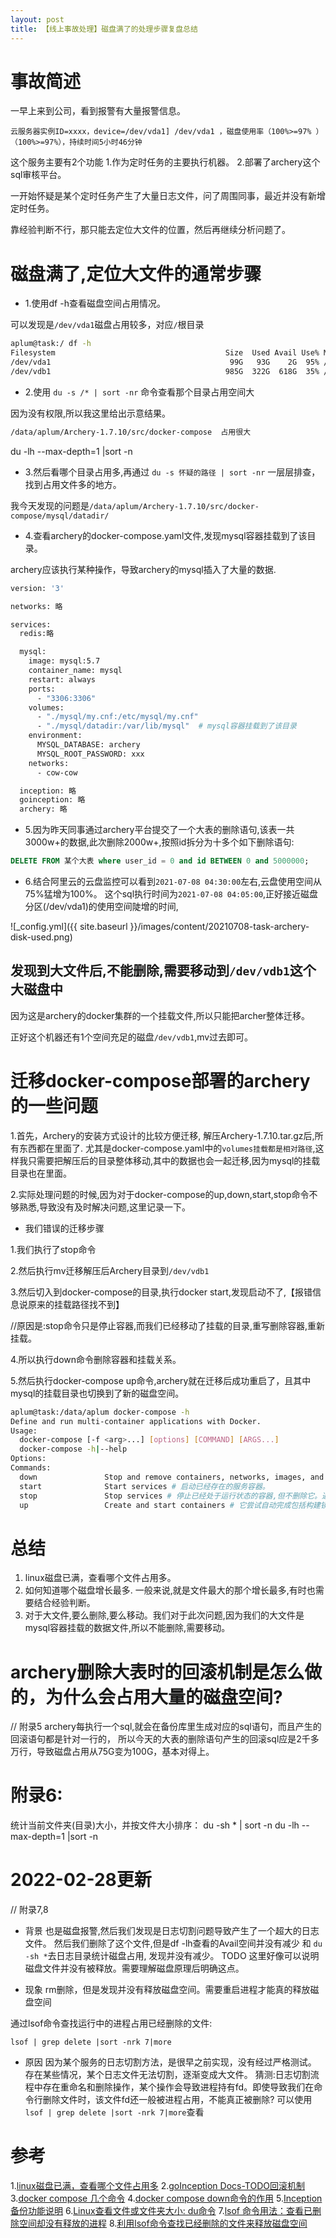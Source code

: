 ```yaml
---
layout: post
title: 【线上事故处理】磁盘满了的处理步骤复盘总结
---
```


# 事故简述
一早上来到公司，看到报警有大量报警信息。
```
云服务器实例ID=xxxx，device=/dev/vda1] /dev/vda1 ，磁盘使用率（100%>=97% ）（100%>=97%），持续时间5小时46分钟 
```
这个服务主要有2个功能
1.作为定时任务的主要执行机器。
2.部署了archery这个sql审核平台。

一开始怀疑是某个定时任务产生了大量日志文件，问了周围同事，最近并没有新增定时任务。

靠经验判断不行，那只能去定位大文件的位置，然后再继续分析问题了。

# 磁盘满了,定位大文件的通常步骤

* 1.使用df -h查看磁盘空间占用情况。

可以发现是`/dev/vda1`磁盘占用较多，对应`/`根目录

```bash
aplum@task:/ df -h
Filesystem                                      Size  Used Avail Use% Mounted on
/dev/vda1                                        99G   93G    2G  95% /
/dev/vdb1                                       985G  322G  618G  35% /data
```

* 2.使用 `du -s /* | sort -nr` 命令查看那个目录占用空间大

因为没有权限,所以我这里给出示意结果。

```bash
/data/aplum/Archery-1.7.10/src/docker-compose  占用很大
```

du -lh --max-depth=1 |sort -n


* 3.然后看哪个目录占用多,再通过 `du -s 怀疑的路径 | sort -nr` 一层层排查，找到占用文件多的地方。

我今天发现的问题是`/data/aplum/Archery-1.7.10/src/docker-compose/mysql/datadir/`

* 4.查看archery的docker-compose.yaml文件,发现mysql容器挂载到了该目录。

archery应该执行某种操作，导致archery的mysql插入了大量的数据.
```bash
version: '3'

networks: 略

services:
  redis:略

  mysql:
    image: mysql:5.7
    container_name: mysql
    restart: always
    ports:
      - "3306:3306"
    volumes:
      - "./mysql/my.cnf:/etc/mysql/my.cnf"
      - "./mysql/datadir:/var/lib/mysql"  # mysql容器挂载到了该目录
    environment:
      MYSQL_DATABASE: archery
      MYSQL_ROOT_PASSWORD: xxx
    networks:
      - cow-cow

  inception: 略
  goinception: 略
  archery: 略
```

* 5.因为昨天同事通过archery平台提交了一个大表的删除语句,该表一共3000w+的数据,此次删除2000w+,按照id拆分为十多个如下删除语句:

```sql
DELETE FROM 某个大表 where user_id = 0 and id BETWEEN 0 and 5000000;
```

* 6.结合阿里云的云盘监控可以看到`2021-07-08 04:30:00`左右,云盘使用空间从75%猛增为100%。
这个sql执行时间为`2021-07-08 04:05:00`,正好接近磁盘分区(/dev/vda1)的使用空间陡增的时间,

![_config.yml]({{ site.baseurl }}/images/content/20210708-task-archery-disk-used.png)

## 发现到大文件后,不能删除,需要移动到`/dev/vdb1`这个大磁盘中

因为这是archery的docker集群的一个挂载文件,所以只能把archer整体迁移。

正好这个机器还有1个空间充足的磁盘`/dev/vdb1`,mv过去即可。

# 迁移docker-compose部署的archery的一些问题

1.首先，Archery的安装方式设计的比较方便迁移, 解压Archery-1.7.10.tar.gz后,所有东西都在里面了.
尤其是docker-compose.yaml中的`volumes挂载都是相对路径`,这样我只需要把解压后的目录整体移动,其中的数据也会一起迁移,因为mysql的挂载目录也在里面。

2.实际处理问题的时候,因为对于docker-compose的up,down,start,stop命令不够熟悉,导致没有及时解决问题,这里记录一下。

* 我们错误的迁移步骤

1.我们执行了stop命令

2.然后执行mv迁移解压后Archery目录到`/dev/vdb1`

3.然后切入到docker-compose的目录,执行docker start,发现启动不了,【报错信息说原来的挂载路径找不到】

//原因是:stop命令只是停止容器,而我们已经移动了挂载的目录,重写删除容器,重新挂载。

4.所以执行down命令删除容器和挂载关系。

5.然后执行docker-compose up命令,archery就在迁移后成功重启了，且其中mysql的挂载目录也切换到了新的磁盘空间。

```bash
aplum@task:/data/aplum docker-compose -h
Define and run multi-container applications with Docker.
Usage:
  docker-compose [-f <arg>...] [options] [COMMAND] [ARGS...]
  docker-compose -h|--help
Options:
Commands:
  down               Stop and remove containers, networks, images, and volumes # 停止和删除容器、网络、卷、镜像，这些内容是通过docker-compose up命令创建的. 默认值删除 容器 网络，可以通过指定 rmi 、volumes参数删除镜像和卷。
  start              Start services # 启动已经存在的服务容器。
  stop               Stop services # 停止已经处于运行状态的容器,但不删除它。通过 docker-compose start 可以再次启动这些容器
  up                 Create and start containers # 它尝试自动完成包括构建镜像，（重新）创建服务，启动服务，并关联服务相关容器的一些列操作。链接的服务都将会被自动启动，除非已经处于运行状态。多数情况下我们可以直接通过该命令来启动一个项目。
```

# 总结
1. linux磁盘已满，查看哪个文件占用多。
2. 如何知道哪个磁盘增长最多. 一般来说,就是文件最大的那个增长最多,有时也需要结合经验判断。
3. 对于大文件,要么删除,要么移动。我们对于此次问题,因为我们的大文件是mysql容器挂载的数据文件,所以不能删除,需要移动。

# archery删除大表时的回滚机制是怎么做的，为什么会占用大量的磁盘空间?
// 附录5
archery每执行一个sql,就会在备份库里生成对应的sql语句，而且产生的回滚语句都是针对一行的，
所以今天的大表的删除语句产生的回滚sql应是2千多万行，导致磁盘占用从75G变为100G，基本对得上。


# 附录6:
统计当前文件夹(目录)大小，并按文件大小排序：
du -sh * | sort -n
du -lh --max-depth=1 |sort -n


# 2022-02-28更新
// 附录7,8
* 背景
也是磁盘报警,然后我们发现是日志切割问题导致产生了一个超大的日志文件。
然后我们删除了这个文件,但是df -lh查看的Avail空间并没有减少 和 `du -sh *`去日志目录统计磁盘占用, 发现并没有减少。
TODO 这里好像可以说明磁盘文件并没有被释放。需要理解磁盘原理后明确这点。

* 现象
rm删除，但是发现并没有释放磁盘空间。需要重启进程才能真的释放磁盘空间

通过lsof命令查找运行中的进程占用已经删除的文件:
```
lsof | grep delete |sort -nrk 7|more
```

* 原因
因为某个服务的日志切割方法，是很早之前实现，没有经过严格测试。 存在某些情况，某个日志文件无法切割，逐渐变成大文件。
猜测:日志切割流程中存在重命名和删除操作，某个操作会导致进程持有fd。即使导致我们在命令行删除文件时，该文件fd还一般被进程占用，不能真正被删除? 
可以使用`lsof | grep delete |sort -nrk 7|more`查看

# 参考
1.[linux磁盘已满，查看哪个文件占用多](https://blog.csdn.net/a854517900/article/details/80824966)
2.[goInception Docs-TODO回滚机制](https://hanchuanchuan.github.io/goInception/#architecture)
3.[docker compose 几个命令](https://yeasy.gitbook.io/docker_practice/compose/commands#stop)
4.[docker compose down命令的作用](https://maizitoday.github.io/post/docker%E7%B3%BB%E5%88%97-compose/#down)
5.[Inception 备份功能说明](https://inception-document.readthedocs.io/zh_CN/latest/backup/)
6.[Linux查看文件或文件夹大小: du命令](https://blog.csdn.net/duan19920101/article/details/104823301)
7.[lsof 命令用法：查看已删除空间却没有释放的进程](https://blog.51cto.com/mofansheng/1939816)
8.[利用lsof命令查找已经删除的文件来释放磁盘空间](https://www.cnblogs.com/zhangmingcheng/p/11676438.html)